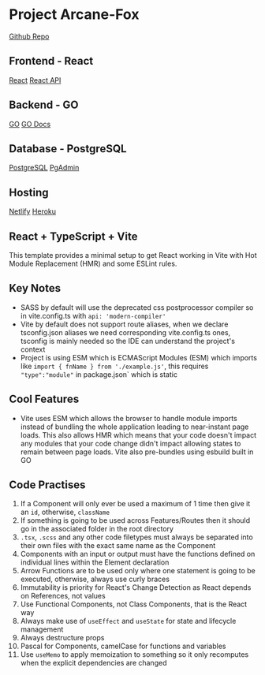 # Project Arcane-Fox 

[Github Repo](https://github.com/lee-stevens/Arcane-Fox)

## Frontend - React

[React](https://react.dev/)
[React API](https://react.dev/reference/react)

## Backend - GO

[GO](https://go.dev/)
[GO Docs](https://go.dev/doc/)

## Database - PostgreSQL

[PostgreSQL](https://www.postgresql.org/)
[PgAdmin](https://www.pgadmin.org/)

## Hosting

[Netlify](https://app.netlify.com/sites/arcane-fox/overview)
[Heroku](https://www.heroku.com/)

## React + TypeScript + Vite

This template provides a minimal setup to get React working in Vite with Hot Module Replacement (HMR) and some ESLint rules.

## Key Notes

- SASS by default will use the deprecated css postprocessor compiler so in vite.config.ts with `api: 'modern-compiler'`
- Vite by default does not support route aliases, when we declare tsconfig.json aliases we need corresponding vite.config.ts ones, tsconfig is mainly needed so the IDE can understand the project's context
- Project is using ESM which is ECMAScript Modules (ESM) which imports like `import { fnName } from './example.js'`, this requires `"type":"module"` in package.json` which is static

## Cool Features

- Vite uses ESM which  allows the browser to handle module imports instead of bundling the whole application leading to near-instant page loads. This also allows HMR which means that your code doesn't impact any modules that your code change didn't impact allowing states to remain between page loads. Vite also pre-bundles using esbuild built in GO

## Code Practises

1. If a Component will only ever be used a maximum of 1 time then give it an `id`, otherwise, `className`
2. If something is going to be used across Features/Routes then it should go in the associated folder in the root directory
3. `.tsx`, `.scss` and any other code filetypes must always be separated into their own files with the exact same name as the Component
4. Components with an input or output must have the functions defined on individual lines within the Element declaration
5. Arrow Functions are to be used only where one statement is going to be executed, otherwise, always use curly braces
6. Immutability is priority for React's Change Detection as React depends on References, not values
7. Use Functional Components, not Class Components, that is the React way
8. Always make use of `useEffect` and `useState` for state and lifecycle management
9. Always destructure props
10. Pascal for Components, camelCase for functions and variables
11. Use `useMemo` to apply memoization to something so it only recomputes when the explicit dependencies are changed
